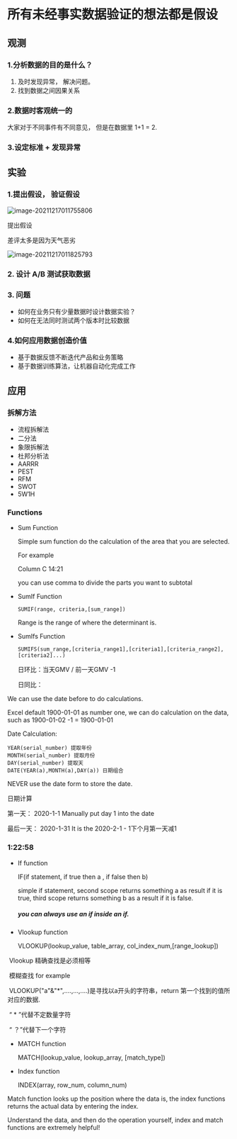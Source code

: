 # 所有未经事实数据验证的想法都是假设

## 观测

### 1.分析数据的目的是什么？

1. 及时发现异常， 解决问题。
2. 找到数据之间因果关系

### 2.数据时客观统一的

大家对于不同事件有不同意见， 但是在数据里 1+1 = 2.

### 3.设定标准 + 发现异常

## 实验

### 1.提出假设， 验证假设

![image-20211217011755806](C:\Users\lixin\AppData\Roaming\Typora\typora-user-images\image-20211217011755806.png)

提出假设

差评太多是因为天气恶劣

![image-20211217011825793](C:\Users\lixin\AppData\Roaming\Typora\typora-user-images\image-20211217011825793.png)

### 2. 设计 A/B 测试获取数据

### 3. 问题

- 如何在业务只有少量数据时设计数据实验？
- 如何在无法同时测试两个版本时比较数据

### 4.如何应用数据创造价值

- 基于数据反馈不断迭代产品和业务策略
- 基于数据训练算法，让机器自动化完成工作

## 应用

### 拆解方法

- 流程拆解法
- 二分法
- 象限拆解法
- 杜邦分析法
- AARRR
- PEST
- RFM
- SWOT
- 5W1H

### Functions 

* Sum Function

  Simple sum function do the calculation of the area that you are selected.

  For example

  Column C 14:21  
  
  you can use comma to divide the parts you want to subtotal

* SumIf Function

  ``` excel
  SUMIF(range, criteria,[sum_range])
  ```

  Range is the range of where the determinant is.

* SumIfs Function

  ``` Excel
  SUMIFS(sum_range,[criteria_range1],[criteria1],[criteria_range2],[criteria2]...)
  ```

  日环比：当天GMV / 前一天GMV -1

  日同比： 

We can use the date before to do calculations.

Excel default 1900-01-01 as number one, we can do calculation on the data, such as 1900-01-02 -1 = 1900-01-01

Date Calculation:

``` Excel
YEAR(serial_number) 提取年份
MONTH(serial_number) 提取月份
DAY(serial_number) 提取天
DATE(YEAR(a),MONTH(a),DAY(a)) 日期组合
```

NEVER use the date form to store the date.

日期计算

第一天： 2020-1-1 Manually put day 1 into the date

最后一天： 2020-1-31 It is the 2020-2-1 - 1下个月第一天减1

### 1:22:58



* If function

  IF(if statement, if true then a , if false then b)

  simple if statement, second scope returns something a as result if it is true, third scope returns something b as a result if it is false.

  ##### you can always use an if inside an if.

* Vlookup function

  VLOOKUP(lookup_value, table_array, col_index_num,[range_lookup])

​		Vlookup 精确查找是必须相等

​		模糊查找 for example 

​		VLOOKUP("a"&"*",....,...,....)是寻找以a开头的字符串，return		第一个找到的值所对应的数据.

​		“ * ”代替不定数量字符

​	    “ ？”代替下一个字符

* MATCH function

  MATCH(lookup_value, lookup_array, [match_type])

* Index function

  INDEX(array, row_num, column_num)

Match function looks up the position where the data is, the index functions returns the actual data by entering the index.

Understand the data, and then do the operation yourself, index and match functions are extremely helpful!
